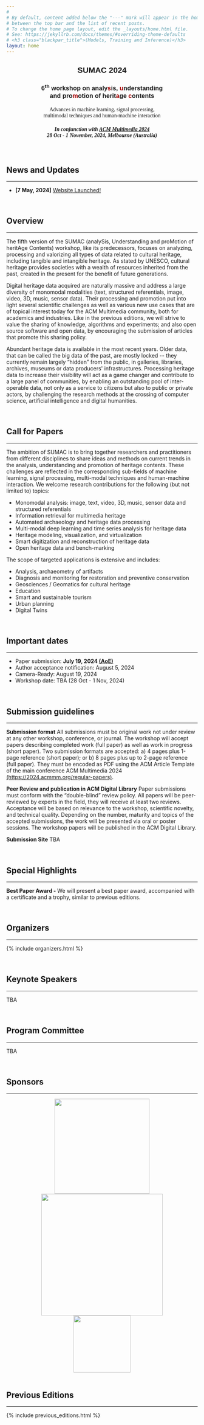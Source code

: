 ```yaml
---
#
# By default, content added below the "---" mark will appear in the home page
# between the top bar and the list of recent posts.
# To change the home page layout, edit the _layouts/home.html file.
# See: https://jekyllrb.com/docs/themes/#overriding-theme-defaults
# <h3 class="blackpar_title">(Models, Training and Inference)</h3>
layout: home
---
```

<div style="font-family: 'Source Sans', sans-serif; background: url('images/front_photo_melbourne.jpg') no-repeat; background-size: cover; user-select: none;">
	<center>
		<h2 class="blackpar_title">SUMAC 2024</h2>
		<h3 class="blackpar_title"> 6<sup>th</sup> workshop on analy<a style="color: rgb(164, 0, 0)">s</a>is, <a style="color: rgb(164, 0, 0)">u</a>nderstanding <br>and pro<a style="color: rgb(164, 0, 0)">m</a>otion of herit<a style="color: rgb(164, 0, 0)">a</a>ge <a style="color: rgb(164, 0, 0)">c</a>ontents</h3>
	    <h4 class="blackpar_title" style="font-family:'Source Pro'; font-weight: 400;"> Advances in machine learning, signal processing, <br>multimodal techniques and human-machine interaction</h4>
		<h5 class="blackpar_title" style="font-family:'Source Pro'; font-weight: 400;"><b>In conjunction with <a href="(https://https://2024.acmmm.org/)"> ACM Multimedia 2024 </a><br> 28 Oct - 1 November, 2024, Melbourne (Australia) </b></h5>
			<!-- <br> Attendance Mode: <u>TBA</u>  (Ballroom C) and <b>Virtual</b> </h3> -->
	</center>
</div>
<br>


<!--
<div class="alert alert-danger" role="alert">
  <h4>Mentoring sessions announcement</h4>
  <p>
  The deadline for submitting papers to our second version of the Efficient Natural Language and Speech Processing (ENLSP-II) workshop is 25th of September. For that we will be scheduling two mentioring online sessions to answer your questions. Please join us:
  <br>
  <ul>
	<li>Tuesday the 6th of September 2022 from 10PM to 11PM (UTC-04:00)</li>
	<li>Wednesday the 7th of September 2022 from 9AM to 10AM (UTC-04:00)</li>
	<li>Tuesday the 13th of September 2022 from 10PM to 11PM (UTC-04:00): <a href="https://welink.zhumu.com/j/134854021">link</a></li>
	<li>Wednesday the 14th of September 2022 from 9AM to 10AM (UTC-04:00): <a href="https://welink.zhumu.com/j/130263276">link</a></li>
  </ul>
  </p>
</div>

<br>


<p style="background-color:#ffcc00;"> <b> Best Paper Award </b> - <em>"Why Don’t You Speak?: A Smartphone Application to Engage Museum Visitors Through Deepfakes Creation" </em> - Matteo Zaramella, Irene Amerini, Paolo Russo.
<hr  style="color: rgb(212, 110, 0);">

 News and Updates -->
<h2 class="blackpar_title" id="bews">News and Updates</h2>
<hr  style="color: rgb(212, 110, 0);">
<p>
<ul>
<!--	<li> <b>[2 Nov, 2023]</b> <b>SUMAC 2023 Best Paper Award</b> goes to <em>"Why Don’t You Speak?: A Smartphone Application to Engage Museum Visitors Through Deepfakes Creation" </em> - Matteo Zaramella, Irene Amerini, Paolo Russo.</li>
	<li> <b>[1 Nov, 2023]</b> The <b>D-day</b> is almost here & we are excited to meet you all tomorrow - <b>2 Nov, 2023</b><a href="index.html#schedule"> [Schedule]</a></li>
	<li> <b>[18 Oct, 2023]</b> <a href="index.html#schedule">Workshop Schedule Announced!</a></li>
	<li> <b>[20 July, 2023]</b> <a href="index.html#imp_dates">Important dates further extended</a></li>
	<li> <b>[18 July, 2023]</b> <a href="https://openreview.net/group?id=acmmm.org/ACMMM/2023/Workshop/SUMAC">Submission deadline extended to 27 July</a></li>
	<li> <b>[28 June, 2023]</b> <a href="https://openreview.net/group?id=acmmm.org/ACMMM/2023/Workshop/SUMAC">Submissions Site Open!</a></li>
	<li> <b>[28 June, 2023]</b> <a href="index.html#speakers">Keynotes</a> & <a href="index.html#program_committee">Program Committee Announced</a></li>
	<li> <b>[28 June, 2023]</b> <a href="index.html#imp_dates">Important Dates</a></li>
-->
	<li> <b>[7 May, 2024]</b> <a href="https://sumac-workshops.github.io/2024/">Website Launched!</a></li>
</ul>
</p>
<br>

<h2 class="blackpar_title" id="overview">Overview</h2>
<hr  style="color: rgb(212, 110, 0);">
<p> The fifth version of the SUMAC (analySis, Understanding and proMotion of heritAge Contents) workshop, like its predecessors, focuses on analyzing, processing and valorizing all types of data related to cultural heritage, including tangible and intangible heritage. As stated by UNESCO, cultural heritage provides societies with a wealth of resources inherited from the past, created in the present for the benefit of future generations. </p>

<p> Digital heritage data acquired are naturally massive and address a large diversity of monomodal modalities (text, structured referentials, image, video, 3D, music, sensor data). Their processing and promotion put into light several scientific challenges as well as various new use cases that are of topical interest today for the ACM Multimedia community, both for academics and industries. Like in the previous editions, we will strive to value the sharing of knowledge, algorithms and experiments; and also open source software and open data, by encouraging the submission of articles that promote this sharing policy. </p>
<p> Abundant heritage data is available in the most recent years. Older data, that can be called the big data of the past, are mostly locked -- they currently remain largely “hidden” from the public, in galleries, libraries, archives, museums or data producers' infrastructures. Processing heritage data to increase their visibility will act as a game changer and contribute to a large panel of communities, by enabling an outstanding pool of inter-operable data, not only as a service to citizens but also to public or private actors, by challenging the research methods at the crossing of computer science, artificial intelligence and digital humanities. </p>
<br>
<!-- Call for Papers -->
<h2 class="blackpar_title" id="call_for_papers">Call for Papers</h2>
<hr  style="color: rgb(212, 110, 0);">
<p> The ambition of SUMAC is to bring together researchers and practitioners from different disciplines to share ideas and methods on current trends in the analysis, understanding and promotion of heritage contents. These challenges are reflected in the corresponding sub-fields of machine learning, signal processing, multi-modal techniques and human-machine interaction. We welcome research contributions for the following (but not limited to) topics: </p>

<ul>
	<li> Monomodal analysis: image, text, video, 3D, music, sensor data and structured referentials</li>
	<li> Information retrieval for multimedia heritage</li>
	<li> Automated archaeology and heritage data processing</li>
	<li> Multi-modal deep learning and time series analysis for heritage data</li>
	<li> Heritage modeling, visualization, and virtualization</li>
	<li> Smart digitization and reconstruction of heritage data</li>
	<li> Open heritage data and bench-marking</li>
</ul>

<p>The scope of targeted applications is extensive and includes:</p>
<ul> 
	<li>Analysis, archaeometry of artifacts</li>
	<li> Diagnosis and monitoring for restoration and preventive conservation</li>
	<li> Geosciences / Geomatics for cultural heritage</li>
	<li> Education</li>
	<li> Smart and sustainable tourism </li>
	<li> Urban planning</li>
	<li> Digital Twins</li>
</ul>
<br>

<h2 class="blackpar_title" id="imp_dates">Important dates</h2>
<hr  style="color: rgb(212, 110, 0);">
<ul> 
	<li>Paper submission: <b>July 19, 2024 <a href="https://www.timeanddate.com/time/zones/aoe">(AoE)</a></b></li>
	<li>Author acceptance notification: August 5, 2024</li>
	<li>Camera-Ready: August 19, 2024</li>
	<li>Workshop date: TBA (28 Oct - 1 Nov, 2024)</li>
</ul>
<br>

<h2 class="blackpar_title" id="submission_guide">Submission guidelines</h2>
<hr  style="color: rgb(212, 110, 0);">
<p><b>Submission format</b>  All submissions must be original work not under review at any other workshop, conference, or journal. The workshop will accept papers describing completed work (full paper) as well as work in progress (short paper). Two submission formats are accepted: a) 4 pages plus 1-page reference (short paper); or b) 8 pages plus up to 2-page reference (full paper). They must be encoded as PDF using the ACM Article Template of the main conference ACM Multimedia 2024 <a href="https://2024.acmmm.org/regular-papers"> (https://2024.acmmm.org/regular-papers)</a>.
</p>

<p><b>Peer Review and publication in ACM Digital Library</b> Paper submissions must conform with the “double-blind” review policy. All papers will be peer-reviewed by experts in the field, they will receive at least two reviews. Acceptance will be based on relevance to the workshop, scientific novelty, and technical quality. Depending on the number, maturity and topics of the accepted submissions, the work will be presented via oral or poster sessions. The workshop papers will be published in the ACM Digital Library.
</p>

<p><b>Submission Site</b> TBA
</p><br>

<!-- Special Highlights -->
<h2 class="blackpar_title" id="highlights">Special Highlights</h2>
<hr  style="color: rgb(212, 110, 0);">
<p> <b>Best Paper Award - </b>We will present a best paper award, accompanied with a certificate and a trophy, similar to previous editions. </p>

<!-- <p> <b>Journal Special Issue - </b>Authors of the best papers from SUMAC 2023 will be invited to submit an extended and improved version for consideration for Special Issue on Cultural Heritage in the Springer journal Multimedia Tools and Applications.</p>
-->
<br>

<!-- Organizers -->
<h2 class="blackpar_title" id="organizers">Organizers</h2>
<hr  style="color: rgb(212, 110, 0);">
<p>
{% include organizers.html %}
</p>
<br>

<!--Confirmed Speakers-->
<h2 class="blackpar_title" id="speakers">Keynote Speakers</h2>
<hr  style="color: rgb(212, 110, 0);">
<p>
TBA
<!--{% include speakers.html %}-->
</p>
<br>

<!-- Accepted Papers 
<h2 class="blackpar_title" id="accepted_papers">Accepted Papers</h2>
<hr  style="color: rgb(212, 110, 0);">
<p>
<ul>
	<li><b>Latent Wander: an Alternative Interface for Interactive and Serendipitous Discovery of Large AV Archives </b>- <em>Yuchen Yang and Linyida Zhang</em><a href="https://doi.org/10.1145/3607542.3617355"> [ACM DL Link]</a></li>
	<li><b>Spatially Localised Immersive Contemporary and Historic Photo Presentation on Mobile Devices in Augmented Reality </b>- <em>Loris Sauter, Tim Bachmann, Luca Rossetto, and Heiko Schuldt</em><a href="https://doi.org/10.1145/3607542.3617358"> [ACM DL Link]</a></li>
	<li><b>"Do touch!" - 3D Scanning and Printing Technologies for the Haptic Representation of Cultural Assets: A Study with Blind Target Users </b>- <em>Arne Bruns, Anika A. Spiesberger, Andreas Triantafyllopoulos, Patric Müller, and Björn W. Schuller</em><a href="https://doi.org/10.1145/3607542.3617351"> [ACM DL Link]</a></li>
	<li><b>Why Don't You Speak?: A Smartphone Application to Engage Museum Visitors Through Deepfakes Creation </b>- <em>Matteo Zaramella, Irene Amerini, and Paolo Russo</em><a href="https://doi.org/10.1145/3607542.3617359"> [ACM DL Link]</a></li>
	<li><b>Clustering for the Analysis and Enrichment of Corpus of Images for the Spatio-temporal Monitoring of Restoration Sites </b>- <em>Laura Willot, Dan Vodislav, Valerie Gouet-Brunet, Livio De Luca, and Adeline Manuel</em><a href="https://doi.org/10.1145/3607542.3617353"> [ACM DL Link]</a></li>
	<li><b>SniffyArt: The Dataset of Smelling Persons </b>- <em>Mathias Zinnen, Azhar Hussian, Hang Tran, Prathmesh Madhu, Andreas Maier, and Vincent Christlein</em><a href="https://doi.org/10.1145/3607542.3617357"> [ACM DL Link]</a></li>
	<li><b>Beyond Built Year Prediction: The Bag of Time Model and a Case Study of Buddha Images </b>- <em>Li Weng</em><a href="https://doi.org/10.1145/3607542.3617352"> [ACM DL Link]</a></li>
</ul>
</p>
<br>
-->

<!-- Schedule 
<h2 class="blackpar_title" id="schedule">Schedule (Ottawa time, 2 Nov 2023) </h2>
<hr  style="color: rgb(212, 110, 0);">
<p> Keynotes: 40 min talk + 10 min Q&A; Orals: 20 min talk + 5 min Q&A</p>
<hr  style="color: rgb(212, 110, 0);">
<p>
{% include schedule.html %}
</p>
<br>
-->
<!-- Technical Committee -->
<h2 class="blackpar_title" id="program_committee">Program Committee</h2>
<hr  style="color: rgb(212, 110, 0);">
<p> 
TBA
<!--{% include program_committee.html %} -->
</p>
<br>

<h2 class="blackpar_title">Sponsors</h2>
<hr>
<div class="row">
	<div class="col">
		<center>
			<a href="https://ign.fr/"> <img src="images/ign.png" width="250px"> </a> 
		</center>
	</div>
	<div class="col">
		<center>
			<a href="https://www.timemachine.eu/"> <img src="images/TM-logo.png" width="320px"> </a> 
		</center>
	</div>
	<div class="col">
		<center>
			<a href="http://www.zfc.edu.cn/"> <img src="images/logo_zfc.png" width="150px"> </a> 
		</center>
	</div>
</div>
<br>

<!-- <h2 class="blackpar_title">Gold Sponsor</h2>
<div class="row">
	<div class="col">
		<center>
			<img src="images/BASF_logo.png" width="250px">
		</center>
	</div>
	<div class="col">
		<center>
			<img src="images/rbc_logo.svg" width="250px">
		</center>
	</div>
</div> -->

<!-- Technical Committee -->
<h2 class="blackpar_title" id="previous_editions">Previous Editions</h2>
<hr>
<p>
{% include previous_editions.html %}
</p>
